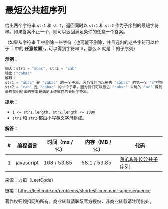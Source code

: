 # 最短公共超序列

给出两个字符串 `str1` 和 `str2`，返回同时以 `str1` 和 `str2` 作为子序列的最短字符串。如果答案不止一个，则可以返回满足条件的任意一个答案。

（如果从字符串 T 中删除一些字符（也可能不删除，并且选出的这些字符可以位于 T 中的 **任意位置**），可以得到字符串 S，那么 S 就是 T 的子序列）

**示例：**

``` javascript
输入：str1 = "abac", str2 = "cab"
输出："cabac"
解释：
str1 = "abac" 是 "cabac" 的一个子串，因为我们可以删去 "cabac" 的第一个 "c"得到 "abac"。 
str2 = "cab" 是 "cabac" 的一个子串，因为我们可以删去 "cabac" 末尾的 "ac" 得到 "cab"。
最终我们给出的答案是满足上述属性的最短字符串。
```

**提示：**

- `1 <= str1.length, str2.length <= 1000`
- `str1` 和 `str2` 都由小写英文字母组成。

**解答：**

**#**|**编程语言**|**时间（ms / %）**|**内存（MB / %）**|**代码**
--|--|--|--|--
1|javascript|108 / 53.85|58.1 / 53.85|[贪心&最长公共子序列](./javascript/ac_v1.js)

来源：力扣（LeetCode）

链接：https://leetcode.cn/problems/shortest-common-supersequence

著作权归领扣网络所有。商业转载请联系官方授权，非商业转载请注明出处。
